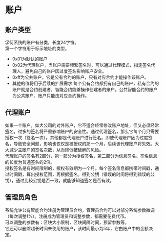 # 账户

## 账户类型

孚衍系统的账户有分类，长度24字符。  
第一个字符用于标示地址的类型。  

* 0x01为默认的账户  
* 0x02为代理账户，当账户需要频繁签名时，可以通过代理模式，指定签名代理人，避免自己的账户因过度签名影响账户安全。  
* 0xff为公共账户，它是公有合约的账户，只有对应合约才能操作该账户。
* 其他的值将用于后续的扩展需求
每个公有合约都拥有自己的账户，私有合约的账户就是合约创建者，智能合约能够操作创建者的账户。公共智能合约的账户为公共账户，账户只能由对应合约操作。  

## 代理账户

如果一个账户，如大公司的对外账户，它不适合经常修改账户地址，但又必须经常签名，过多的签名将严重影响账户的安全性。通过代理签名，那么它每个月只需要授权一次（签名一次），其他都是代理账户进行签名。即使代理账户因为过度签名，导致安全问题，影响也仅仅是被授权的那一个月，后续该代理账户将失效。大大减少主账户的签名次数，从而降低被破解的风险。  
代理账户的签名有2部分，第一部分为授权签名，第二部分为信息签名。签名信息的长度为普通签名的2倍。  
授权签名是有时间限制的，授权有效期为一个月。每个签名信息都携带时间戳，通过时间戳，算出授权范围，再根据签名，得到公钥（错误的时间将得到错误的公钥），通过比较公钥是否一致，就能够知道签名是否有效。  

## 管理员角色

系统允许公有智能合约注册为管理员合约，管理员合约可以对部分系统参数微调（每次调整1%）。注册成为管理员和调整参数，都需要花费代币。  
可以调整的参数有：区块大小限制，区块间隔时间，预留参数等。  
它还可以删除超长时间未使用的账户，该时间最小为5年，它由账户中的金额决定。  
